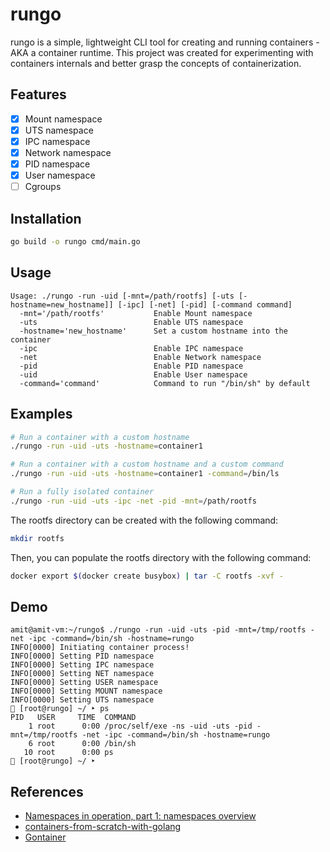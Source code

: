 # rungo

rungo is a simple, lightweight CLI tool for creating and running containers - AKA a container runtime.
This project was created for experimenting with containers internals and better grasp the concepts of containerization.

## Features
- [x] Mount namespace
- [x] UTS namespace
- [x] IPC namespace
- [x] Network namespace
- [x] PID namespace
- [x] User namespace
- [ ] Cgroups

## Installation
```bash
go build -o rungo cmd/main.go
```

## Usage
```
Usage: ./rungo -run -uid [-mnt=/path/rootfs] [-uts [-hostname=new_hostname]] [-ipc] [-net] [-pid] [-command command]
  -mnt='/path/rootfs'           Enable Mount namespace
  -uts                          Enable UTS namespace
  -hostname='new_hostname'      Set a custom hostname into the container
  -ipc                          Enable IPC namespace
  -net                          Enable Network namespace
  -pid                          Enable PID namespace
  -uid                          Enable User namespace
  -command='command'            Command to run "/bin/sh" by default
```

## Examples
```bash
# Run a container with a custom hostname
./rungo -run -uid -uts -hostname=container1
```
```bash
# Run a container with a custom hostname and a custom command
./rungo -run -uid -uts -hostname=container1 -command=/bin/ls
```
```bash
# Run a fully isolated container
./rungo -run -uid -uts -ipc -net -pid -mnt=/path/rootfs
```
The rootfs directory can be created with the following command:
```bash
mkdir rootfs
```
Then, you can populate the rootfs directory with the following command:
```bash
docker export $(docker create busybox) | tar -C rootfs -xvf -
```
## Demo
```
amit@amit-vm:~/rungo$ ./rungo -run -uid -uts -pid -mnt=/tmp/rootfs -net -ipc -command=/bin/sh -hostname=rungo
INFO[0000] Initiating container process!                
INFO[0000] Setting PID namespace                        
INFO[0000] Setting IPC namespace                        
INFO[0000] Setting NET namespace                        
INFO[0000] Setting USER namespace                       
INFO[0000] Setting MOUNT namespace
INFO[0000] Setting UTS namespace
🧙 [root@rungo] ~/ ‣ ps
PID   USER     TIME  COMMAND
    1 root      0:00 /proc/self/exe -ns -uid -uts -pid -mnt=/tmp/rootfs -net -ipc -command=/bin/sh -hostname=rungo
    6 root      0:00 /bin/sh
   10 root      0:00 ps
🧙 [root@rungo] ~/ ‣ 
```
## References
- [Namespaces in operation, part 1: namespaces overview](https://lwn.net/Articles/531114/)
- [containers-from-scratch-with-golang](https://medium.com/@ssttehrani/containers-from-scratch-with-golang-5276576f9909)
- [Gontainer](https://github.com/alegrey91/Gontainer)

